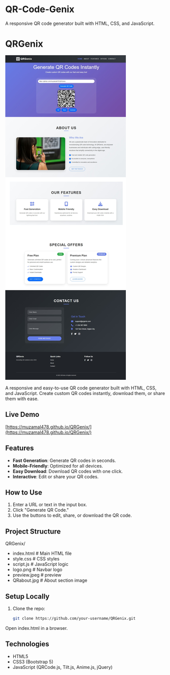 # QR-Code-Genix
A responsive QR code generator built with HTML, CSS, and JavaScript.

# QRGenix
![QR-Code-Genix Preview](preview.jpeg)

A responsive and easy-to-use QR code generator built with HTML, CSS, and JavaScript. Create custom QR codes instantly, download them, or share them with ease.

## Live Demo
[https://muzamal478.github.io/QRGenix/](https://muzamal478.github.io/QRGenix/)

## Features
- **Fast Generation**: Generate QR codes in seconds.
- **Mobile-Friendly**: Optimized for all devices.
- **Easy Download**: Download QR codes with one click.
- **Interactive**: Edit or share your QR codes.

## How to Use
1. Enter a URL or text in the input box.
2. Click "Generate QR Code."
3. Use the buttons to edit, share, or download the QR code.

## Project Structure
QRGenix/
- index.html        # Main HTML file
- style.css         # CSS styles
- script.js         # JavaScript logic
- logo.png          # Navbar logo
- preview.jpeg      # preview
- QRabout.jpg       # About section image

## Setup Locally
1. Clone the repo:
   ```bash
   git clone https://github.com/your-username/QRGenix.git
Open index.html in a browser.

## Technologies
- HTML5
- CSS3 (Bootstrap 5)
- JavaScript (QRCode.js, Tilt.js, Anime.js, jQuery)
